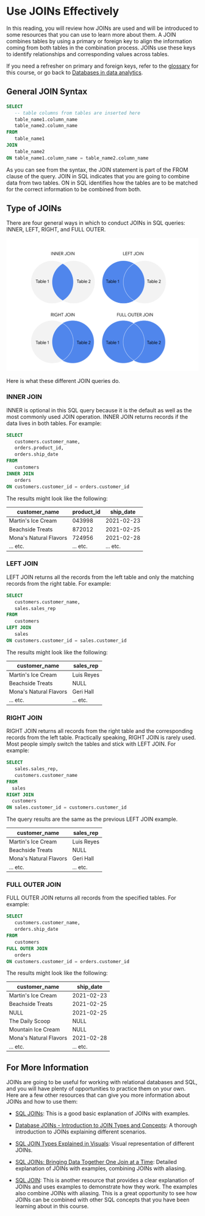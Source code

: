 # Use JOINs Effectively

In this reading, you will review how JOINs are used and will be introduced to some resources that you can use to learn more about them. A JOIN combines tables by using a primary or foreign key to align the information coming from both tables in the combination process. JOINs use these keys to identify relationships and corresponding values across tables.

If you need a refresher on primary and foreign keys, refer to the [glossary](../../m4_perform-data-calculations/p7_course_wrap-up/s1_r_course-5-glossary.md) for this course, or go back to [Databases in data analytics](../../../3_Prepare-Data-for-Exploration/3_Module-3_All-about-databases/1_Working-with-databases/3_READING_Databases-in-data-analytics.md).

## General JOIN Syntax

```sql
SELECT 
   -- table columns from tables are inserted here
   table_name1.column_name
   table_name2.column_name
FROM
   table_name1
JOIN
   table_name2
ON table_name1.column_name = table_name2.column_name
```

As you can see from the syntax, the JOIN statement is part of the FROM clause of the query. JOIN in SQL indicates that you are going to combine data from two tables. ON in SQL identifies how the tables are to be matched for the correct information to be combined from both.

## Type of JOINs

There are four general ways in which to conduct JOINs in SQL queries: INNER, LEFT, RIGHT, and FULL OUTER.

![Venn Diagrams Illustrating JOINs](./resouces/img-1-type-of-joins.png) <!-- Replace with an actual image link -->

Here is what these different JOIN queries do.

### INNER JOIN

INNER is optional in this SQL query because it is the default as well as the most commonly used JOIN operation. INNER JOIN returns records if the data lives in both tables. For example:

```sql
SELECT
   customers.customer_name,
   orders.product_id,
   orders.ship_date
FROM
   customers 
INNER JOIN 
   orders 
ON customers.customer_id = orders.customer_id
```

The results might look like the following:

| customer_name          | product_id | ship_date   |
|------------------------|------------|-------------|
| Martin's Ice Cream      | 043998     | 2021-02-23  |
| Beachside Treats        | 872012     | 2021-02-25  |
| Mona's Natural Flavors  | 724956     | 2021-02-28  |
| ... etc.                | ... etc.    | ... etc.     |

### LEFT JOIN

LEFT JOIN returns all the records from the left table and only the matching records from the right table. For example:

```sql
SELECT
   customers.customer_name, 
   sales.sales_rep
FROM 
   customers 
LEFT JOIN 
   sales 
ON customers.customer_id = sales.customer_id
```

The results might look like the following:

| customer_name          | sales_rep   |
|------------------------|-------------|
| Martin's Ice Cream      | Luis Reyes  |
| Beachside Treats        | NULL        |
| Mona's Natural Flavors  | Geri Hall   |
| ... etc.                | ... etc.    |

### RIGHT JOIN

RIGHT JOIN returns all records from the right table and the corresponding records from the left table. Practically speaking, RIGHT JOIN is rarely used. Most people simply switch the tables and stick with LEFT JOIN. For example:

```sql
SELECT
   sales.sales_rep,
   customers.customer_name
FROM 
  sales 
RIGHT JOIN 
  customers 
ON sales.customer_id = customers.customer_id
```

The query results are the same as the previous LEFT JOIN example.

| customer_name          | sales_rep   |
|------------------------|-------------|
| Martin's Ice Cream      | Luis Reyes  |
| Beachside Treats        | NULL        |
| Mona's Natural Flavors  | Geri Hall   |
| ... etc.                | ... etc.    |

### FULL OUTER JOIN

FULL OUTER JOIN returns all records from the specified tables. For example:

```sql
SELECT
   customers.customer_name,
   orders.ship_date
FROM 
   customers 
FULL OUTER JOIN 
   orders
ON customers.customer_id = orders.customer_id
```

The results might look like the following:

| customer_name          | ship_date   |
|------------------------|-------------|
| Martin's Ice Cream      | 2021-02-23  |
| Beachside Treats        | 2021-02-25  |
| NULL                   | 2021-02-25  |
| The Daily Scoop         | NULL        |
| Mountain Ice Cream      | NULL        |
| Mona's Natural Flavors  | 2021-02-28  |
| ... etc.                | ... etc.    |

## For More Information

JOINs are going to be useful for working with relational databases and SQL, and you will have plenty of opportunities to practice them on your own. Here are a few other resources that can give you more information about JOINs and how to use them:

- [SQL JOINs](https://www.w3schools.com/sql/sql_join.asp): This is a good basic explanation of JOINs with examples.

- [Database JOINs - Introduction to JOIN Types and Concepts](https://www.essentialsql.com/introduction-database-joins/): A thorough introduction to JOINs explaining different scenarios.

- [SQL JOIN Types Explained in Visuals](https://dataschool.com/how-to-teach-people-sql/sql-join-types-explained-visually/): Visual representation of different JOINs.

- [SQL JOINs: Bringing Data Together One Join at a Time](https://towardsdatascience.com/sql-join-8212e3eb9fde): Detailed explanation of JOINs with examples, combining JOINs with aliasing.
- [SQL JOIN](https://www.dofactory.com/sql/join): This is another resource that provides a clear explanation of JOINs and uses examples to demonstrate how they work. The examples also combine JOINs with aliasing. This is a great opportunity to see how JOINs can be combined with other SQL concepts that you have been learning about in this course.  
